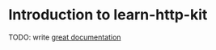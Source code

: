 # Introduction to learn-http-kit

TODO: write [great documentation](http://jacobian.org/writing/what-to-write/)
